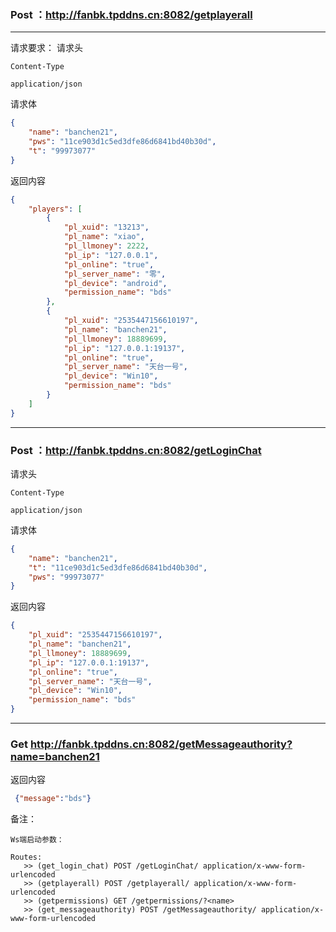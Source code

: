  ### Post   ：http://fanbk.tpddns.cn:8082/getplayerall
 ---
 请求要求：
 请求头
 ```
 Content-Type

 application/json
 ```
 请求体
```json
{
    "name": "banchen21",
    "pws": "11ce903d1c5ed3dfe86d6841bd40b30d",
    "t": "99973077"
}
```
返回内容
```json
{
    "players": [
        {
            "pl_xuid": "13213",
            "pl_name": "xiao",
            "pl_llmoney": 2222,
            "pl_ip": "127.0.0.1",
            "pl_online": "true",
            "pl_server_name": "零",
            "pl_device": "android",
            "permission_name": "bds"
        },
        {
            "pl_xuid": "2535447156610197",
            "pl_name": "banchen21",
            "pl_llmoney": 18889699,
            "pl_ip": "127.0.0.1:19137",
            "pl_online": "true",
            "pl_server_name": "天台一号",
            "pl_device": "Win10",
            "permission_name": "bds"
        }
    ]
}
```
---
 ### Post ：http://fanbk.tpddns.cn:8082/getLoginChat
 请求头
 ```
 Content-Type

application/json
 ```
 请求体
```json
{
    "name": "banchen21",
    "t": "11ce903d1c5ed3dfe86d6841bd40b30d",
    "pws": "99973077"
}
```
 返回内容
```json
{
    "pl_xuid": "2535447156610197",
    "pl_name": "banchen21",
    "pl_llmoney": 18889699,
    "pl_ip": "127.0.0.1:19137",
    "pl_online": "true",
    "pl_server_name": "天台一号",
    "pl_device": "Win10",
    "permission_name": "bds"
}
```
---
### Get http://fanbk.tpddns.cn:8082/getMessageauthority?name=banchen21
返回内容
```json
 {"message":"bds"}
```


备注：
```
Ws端启动参数：

Routes:
   >> (get_login_chat) POST /getLoginChat/ application/x-www-form-urlencoded
   >> (getplayerall) POST /getplayerall/ application/x-www-form-urlencoded
   >> (getpermissions) GET /getpermissions/?<name>
   >> (get_messageauthority) POST /getMessageauthority/ application/x-www-form-urlencoded

```
